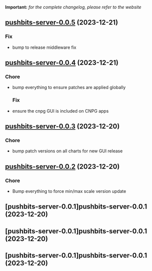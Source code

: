 **Important:**
*for the complete changelog, please refer to the website*




## [pushbits-server-0.0.5](https://github.com/truecharts/charts/compare/pushbits-server-0.0.4...pushbits-server-0.0.5) (2023-12-21)

### Fix

- bump to release middleware fix
  
  


## [pushbits-server-0.0.4](https://github.com/truecharts/charts/compare/pushbits-server-0.0.3...pushbits-server-0.0.4) (2023-12-21)

### Chore

- bump everything to ensure patches are applied globally
  
  ### Fix

- ensure the cnpg GUI is included on CNPG apps
  
  


## [pushbits-server-0.0.3](https://github.com/truecharts/charts/compare/pushbits-server-0.0.2...pushbits-server-0.0.3) (2023-12-20)

### Chore

- bump patch versions on all charts for new GUI release
  
  


## [pushbits-server-0.0.2](https://github.com/truecharts/charts/compare/pushbits-server-0.0.1...pushbits-server-0.0.2) (2023-12-20)

### Chore

- Bump everything to force min/max scale version update
  
  


## [pushbits-server-0.0.1]pushbits-server-0.0.1 (2023-12-20)




## [pushbits-server-0.0.1]pushbits-server-0.0.1 (2023-12-20)




## [pushbits-server-0.0.1]pushbits-server-0.0.1 (2023-12-20)

